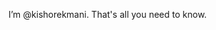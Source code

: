 I’m @kishorekmani.
That's all you need to know.

<!---
kishorekmani/kishorekmani is a ✨ special ✨ repository because its `README.md` (this file) appears on your GitHub profile.
You can click the Preview link to take a look at your changes.
--->
